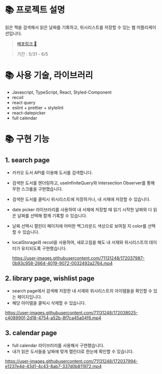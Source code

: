 # 📚 프로젝트 설명

읽은 책을 검색해서 읽은 날짜를 기록하고, 위시리스트를 저장할 수 있는 웹 어플리케이션입니다.

> [배포링크 🚀](https://main--booklibrary21.netlify.app/)

> 기간 : 5/31 - 6/5

# 📚 사용 기술, 라이브러리

- Javascript, TypeScript, React, Styled-Component
- recoil
- react query
- eslint + prettier + stylelint
- react-datepicker
- full calendar

# 📚 구현 기능

## 1. search page

- 카카오 도서 API를 이용해 도서를 검색합니다.
- 검색한 도서를 렌더링하고, useInfiniteQuery와 Intersection Observer를 통해 무한 스크롤을 구현했습니다.
- 검색한 도서를 클릭시 위시리스트에 저장하거나, 내 서재에 저장할 수 있습니다.
- date picker 라이브러리를 사용하여 내 서재에 저장할 때 읽기 시작한 날짜와 다 읽은 날짜를 선택해 함께 기록할 수 있습니다.
- 날짜 선택시 캘린더 페이지에 어떠한 백그라운드 색상으로 보여질 지 color를 선택할 수 있습니다.
- localStorage와 recoil을 사용하여, 새로고침을 해도 내 서재와 위시리스트의 데이터가 유지되도록 구현했습니다.

  https://user-images.githubusercontent.com/71131248/172037987-0b93c958-2664-4019-9072-0032492a2764.mp4

## 2. library page, wishlist page

- search page에서 검색해 저장한 내 서재와 위시리스트의 아이템들을 확인할 수 있는 페이지입니다.
- 해당 아이템을 클릭시 삭제할 수 있습니다.

https://user-images.githubusercontent.com/71131248/172038025-c408990f-2d18-4754-a52b-8f7ca45a04f6.mp4

## 3. calendar page

- full calendar 라이브러리를 사용해서 구현했습니다.
- 내가 읽은 도서들을 날짜에 맞게 캘린더로 한눈에 확인할 수 있습니다.

https://user-images.githubusercontent.com/71131248/172037994-e1237e4d-43d1-4c43-8ab7-337d0b811972.mp4
